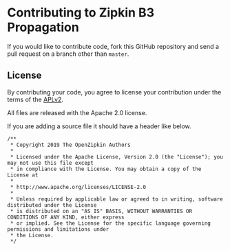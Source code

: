 # Contributing to Zipkin B3 Propagation

If you would like to contribute code, fork this GitHub repository and
send a pull request on a branch other than `master`.


## License

By contributing your code, you agree to license your contribution under
the terms of the [APLv2](LICENSE).

All files are released with the Apache 2.0 license.

If you are adding a source file it should have a header like below.

```
/**
 * Copyright 2019 The OpenZipkin Authors
 *
 * Licensed under the Apache License, Version 2.0 (the "License"); you may not use this file except
 * in compliance with the License. You may obtain a copy of the License at
 *
 * http://www.apache.org/licenses/LICENSE-2.0
 *
 * Unless required by applicable law or agreed to in writing, software distributed under the License
 * is distributed on an "AS IS" BASIS, WITHOUT WARRANTIES OR CONDITIONS OF ANY KIND, either express
 * or implied. See the License for the specific language governing permissions and limitations under
 * the License.
 */
 ```
